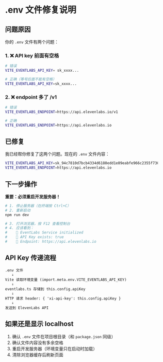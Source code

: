 # .env 文件修复说明

## 问题原因

你的 `.env` 文件有两个问题：

### 1. ❌ API key 前面有空格
```bash
# 错误
VITE_EVENTLABS_API_KEY= sk_xxxx...

# 正确（等号后面不能有空格）
VITE_EVENTLABS_API_KEY=sk_xxxx...
```

### 2. ❌ endpoint 多了 /v1
```bash
# 错误
VITE_EVENTLABS_ENDPOINT=https://api.elevenlabs.io/v1

# 正确
VITE_EVENTLABS_ENDPOINT=https://api.elevenlabs.io
```

## 已修复

我已经帮你修复了这两个问题。现在的 `.env` 文件内容：

```bash
VITE_EVENTLABS_API_KEY=sk_94c7810d7bcb4334d6180edd1e09eabfe966c2355f730984
VITE_EVENTLABS_ENDPOINT=https://api.elevenlabs.io
```

## 下一步操作

**重要：必须重启开发服务器！**

```bash
# 1. 停止服务器（在终端按 Ctrl+C）
# 2. 重新启动
npm run dev

# 3. 打开浏览器，按 F12 查看控制台
# 4. 应该看到：
#    🔧 EventLabs Service initialized
#    🔧 API Key exists: true
#    🔧 Endpoint: https://api.elevenlabs.io
```

## API Key 传递流程

```
.env 文件
   ↓
Vite 读取环境变量 (import.meta.env.VITE_EVENTLABS_API_KEY)
   ↓
eventlabs.ts 存储到 this.config.apiKey
   ↓
HTTP 请求 header: { 'xi-api-key': this.config.apiKey }
   ↓
发送到 ElevenLabs API
```

## 如果还是显示 localhost

1. 确认 `.env` 文件在项目根目录（和 `package.json` 同级）
2. 确认文件内容没有多余空格
3. 重启开发服务器（环境变量只在启动时加载）
4. 清除浏览器缓存后刷新页面
